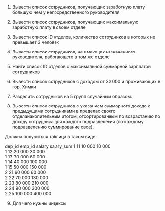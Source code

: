 1.	Вывести список сотрудников, получающих заработную плату большую чем у непосредственного руководителя

2.	Вывести список сотрудников, получающих максимальную заработную плату в своем отделе

3.	Вывести список ID отделов, количество сотрудников в которых не превышает 3 человек

4.	Вывести список сотрудников, не имеющих назначенного руководителя, работающего в том же отделе

5.	Найти список ID отделов с максимальной суммарной зарплатой сотрудников

6.	Вывести список сотрудников с доходом от 30 000 и проживающих в гор. Химки 

7.	Разделить сотрудников на 5 групп случайным образом.
8.	Вывести список сотрудников с указанием суммарного дохода с предыдущими сотрудниками в пределах своего отделанакопительным итогом, отсортированным по возрастанию по доходу сотрудника для каждого подразделения (по каждому подразделению суммирование свое).

Должна получиться таблица в таком виде:

dep_id	emp_id	salary	salary_sum
1	11	 10 000   	 10 000   
1	12	 20 000   	 30 000   
1	13	 30 000   	 60 000   
1	14	 40 000   	 100 000   
1	15	 50 000   	 150 000   
2	21	 60 000   	 60 000   
2	22	 70 000   	 130 000   
2	23	 80 000   	 210 000   
2	24	 90 000   	 300 000   
2	25	 100 000   	 400 000   


9.	Для чего нужны индексы



